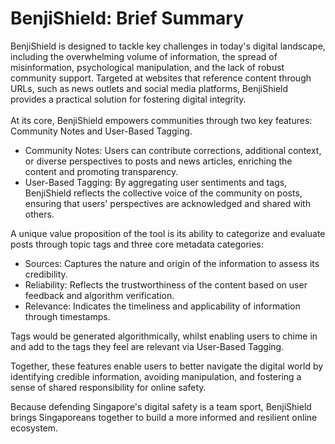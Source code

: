 <h1> BenjiShield: Brief Summary </h1>
BenjiShield is designed to tackle key challenges in today's digital landscape, including the overwhelming volume of information, the spread of misinformation, psychological manipulation, and the lack of robust community support. Targeted at websites that reference content through URLs, such as news outlets and social media platforms, BenjiShield provides a practical solution for fostering digital integrity.
<br> <br>
At its core, BenjiShield empowers communities through two key features: Community Notes and User-Based Tagging.

- Community Notes: Users can contribute corrections, additional context, or diverse perspectives to posts and news articles, enriching the content and promoting transparency.
- User-Based Tagging: By aggregating user sentiments and tags, BenjiShield reflects the collective voice of the community on posts, ensuring that users' perspectives are acknowledged and shared with others.

A unique value proposition of the tool is its ability to categorize and evaluate posts through topic tags and three core metadata categories:

- Sources: Captures the nature and origin of the information to assess its credibility.
- Reliability: Reflects the trustworthiness of the content based on user feedback and algorithm verification.
- Relevance: Indicates the timeliness and applicability of information through timestamps.

Tags would be generated algorithmically, whilst enabling users to chime in and add to the tags they feel are relevant via User-Based Tagging.

Together, these features enable users to better navigate the digital world by identifying credible information, avoiding manipulation, and fostering a sense of shared responsibility for online safety.

Because defending Singapore's digital safety is a team sport, BenjiShield brings Singaporeans together to build a more informed and resilient online ecosystem.

